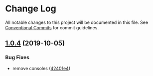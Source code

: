 # Change Log

All notable changes to this project will be documented in this file.
See [Conventional Commits](https://conventionalcommits.org) for commit guidelines.

## [1.0.4](https://github.com/shakogegia/mern-monorepo-boilerplate/compare/v1.0.3...v1.0.4) (2019-10-05)


### Bug Fixes

* remove consoles ([42401e4](https://github.com/shakogegia/mern-monorepo-boilerplate/commit/42401e4))
